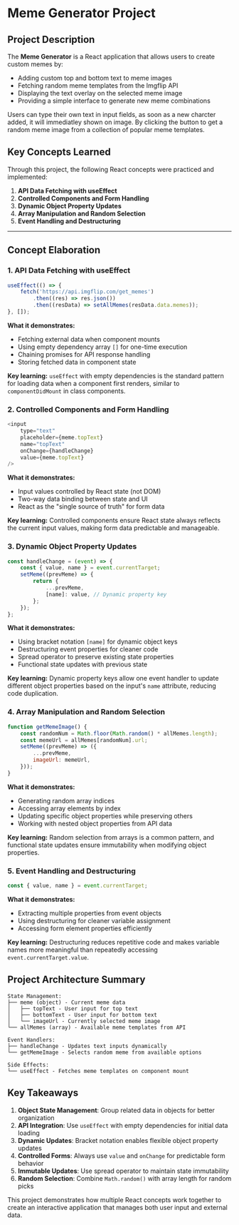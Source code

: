 # Meme Generator Project

## Project Description

The **Meme Generator** is a React application that allows users to create custom memes by:

- Adding custom top and bottom text to meme images
- Fetching random meme templates from the Imgflip API
- Displaying the text overlay on the selected meme image
- Providing a simple interface to generate new meme combinations

Users can type their own text in input fields, as soon as a new charcter added, it will immediatley shown on image. By clicking the button to get a random meme image from a collection of popular meme templates.

## Key Concepts Learned

Through this project, the following React concepts were practiced and implemented:

1. **API Data Fetching with useEffect**
2. **Controlled Components and Form Handling**
3. **Dynamic Object Property Updates**
4. **Array Manipulation and Random Selection**
5. **Event Handling and Destructuring**

---

## Concept Elaboration

### 1. API Data Fetching with useEffect

```javascript
useEffect(() => {
	fetch('https://api.imgflip.com/get_memes')
		.then((res) => res.json())
		.then((resData) => setAllMemes(resData.data.memes));
}, []);
```

**What it demonstrates:**

- Fetching external data when component mounts
- Using empty dependency array `[]` for one-time execution
- Chaining promises for API response handling
- Storing fetched data in component state

**Key learning:** `useEffect` with empty dependencies is the standard pattern for loading data when a component first renders, similar to `componentDidMount` in class components.

### 2. Controlled Components and Form Handling

```javascript
<input
	type="text"
	placeholder={meme.topText}
	name="topText"
	onChange={handleChange}
	value={meme.topText}
/>
```

**What it demonstrates:**

- Input values controlled by React state (not DOM)
- Two-way data binding between state and UI
- React as the "single source of truth" for form data

**Key learning:** Controlled components ensure React state always reflects the current input values, making form data predictable and manageable.

### 3. Dynamic Object Property Updates

```javascript
const handleChange = (event) => {
	const { value, name } = event.currentTarget;
	setMeme((prevMeme) => {
		return {
			...prevMeme,
			[name]: value, // Dynamic property key
		};
	});
};
```

**What it demonstrates:**

- Using bracket notation `[name]` for dynamic object keys
- Destructuring event properties for cleaner code
- Spread operator to preserve existing state properties
- Functional state updates with previous state

**Key learning:** Dynamic property keys allow one event handler to update different object properties based on the input's `name` attribute, reducing code duplication.

### 4. Array Manipulation and Random Selection

```javascript
function getMemeImage() {
	const randomNum = Math.floor(Math.random() * allMemes.length);
	const memeUrl = allMemes[randomNum].url;
	setMeme((prevMeme) => ({
		...prevMeme,
		imageUrl: memeUrl,
	}));
}
```

**What it demonstrates:**

- Generating random array indices
- Accessing array elements by index
- Updating specific object properties while preserving others
- Working with nested object properties from API data

**Key learning:** Random selection from arrays is a common pattern, and functional state updates ensure immutability when modifying object properties.

### 5. Event Handling and Destructuring

```javascript
const { value, name } = event.currentTarget;
```

**What it demonstrates:**

- Extracting multiple properties from event objects
- Using destructuring for cleaner variable assignment
- Accessing form element properties efficiently

**Key learning:** Destructuring reduces repetitive code and makes variable names more meaningful than repeatedly accessing `event.currentTarget.value`.

## Project Architecture Summary

```
State Management:
├── meme (object) - Current meme data
│   ├── topText - User input for top text
│   ├── bottomText - User input for bottom text
│   └── imageUrl - Currently selected meme image
└── allMemes (array) - Available meme templates from API

Event Handlers:
├── handleChange - Updates text inputs dynamically
└── getMemeImage - Selects random meme from available options

Side Effects:
└── useEffect - Fetches meme templates on component mount
```

## Key Takeaways

1. **Object State Management**: Group related data in objects for better organization
2. **API Integration**: Use `useEffect` with empty dependencies for initial data loading
3. **Dynamic Updates**: Bracket notation enables flexible object property updates
4. **Controlled Forms**: Always use `value` and `onChange` for predictable form behavior
5. **Immutable Updates**: Use spread operator to maintain state immutability
6. **Random Selection**: Combine `Math.random()` with array length for random picks

This project demonstrates how multiple React concepts work together to create an interactive application that manages both user input and external data.
